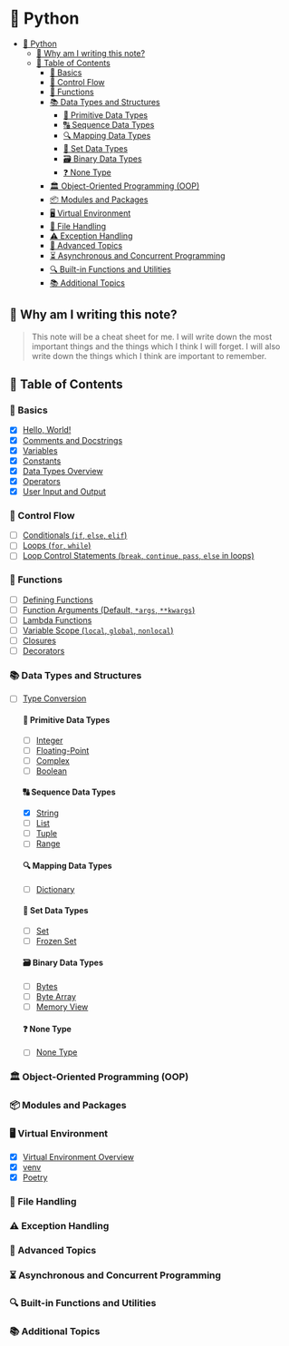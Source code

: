 # 🌟 Python

- [🌟 Python](#-python)
  - [📘 Why am I writing this note?](#-why-am-i-writing-this-note)
  - [📑 Table of Contents](#-table-of-contents)
    - [📝 Basics](#-basics)
    - [🔄 Control Flow](#-control-flow)
    - [🔧 Functions](#-functions)
    - [📚 Data Types and Structures](#-data-types-and-structures)
      - [🔢 Primitive Data Types](#-primitive-data-types)
      - [🔠 Sequence Data Types](#-sequence-data-types)
      - [🔍 Mapping Data Types](#-mapping-data-types)
      - [🔗 Set Data Types](#-set-data-types)
      - [🗃️ Binary Data Types](#️-binary-data-types)
      - [❓ None Type](#-none-type)
    - [🏛️ Object-Oriented Programming (OOP)](#️-object-oriented-programming-oop)
    - [📦 Modules and Packages](#-modules-and-packages)
    - [🖥️ Virtual Environment](#️-virtual-environment)
    - [📂 File Handling](#-file-handling)
    - [⚠️ Exception Handling](#️-exception-handling)
    - [🚀 Advanced Topics](#-advanced-topics)
    - [⏳ Asynchronous and Concurrent Programming](#-asynchronous-and-concurrent-programming)
    - [🔍 Built-in Functions and Utilities](#-built-in-functions-and-utilities)
    - [📚 Additional Topics](#-additional-topics)

## 📘 Why am I writing this note?

> This note will be a cheat sheet for me. I will write down the most important things and the things which I think I will forget. I will also write down the things which I think are important to remember.

## 📑 Table of Contents

### 📝 Basics

- [x] [Hello, World!](./basics/hello-world.md)
- [x] [Comments and Docstrings](./basics/comments-and-docstrings.md)
- [x] [Variables](./basics/variables.md)
- [x] [Constants](./basics/constants.md)
- [x] [Data Types Overview](./basics/data-types-overview.md)
- [x] [Operators](./basics/operators.md)
- [x] [User Input and Output](./basics/user-input-output.md)

### 🔄 Control Flow

- [ ] [Conditionals (`if`, `else`, `elif`)](./control-flow/conditionals.md)
- [ ] [Loops (`for`, `while`)](./control-flow/loops.md)
- [ ] [Loop Control Statements (`break`, `continue`, `pass`, `else` in loops)](./control-flow/loop-control-statements.md)

### 🔧 Functions

- [ ] [Defining Functions](./functions/defining-functions.md)
- [ ] [Function Arguments (Default, `*args`, `**kwargs`)](./functions/function-arguments.md)
- [ ] [Lambda Functions](./functions/lambda-functions.md)
- [ ] [Variable Scope (`local`, `global`, `nonlocal`)](./functions/variable-scope.md)
- [ ] [Closures](./functions/closures.md)
- [ ] [Decorators](./functions/decorators.md)

### 📚 Data Types and Structures

- [ ] [Type Conversion](./data-types-and-structures/type-conversion.md)

  #### 🔢 Primitive Data Types

  - [ ] [Integer](./data-types-and-structures/int.md)
  - [ ] [Floating-Point](./data-types-and-structures/float.md)
  - [ ] [Complex](./data-types-and-structures/complex.md)
  - [ ] [Boolean](./data-types-and-structures/boolean.md)

  #### 🔠 Sequence Data Types

  - [x] [String](./data-types-and-structures/string.md)
  - [ ] [List](./data-types-and-structures/list.md)
  - [ ] [Tuple](./data-types-and-structures/tuple.md)
  - [ ] [Range](./data-types-and-structures/range.md)

  #### 🔍 Mapping Data Types

  - [ ] [Dictionary](./data-types-and-structures/dict.md)

  #### 🔗 Set Data Types

  - [ ] [Set](./data-types-and-structures/set.md)
  - [ ] [Frozen Set](./data-types-and-structures/frozenset.md)

  #### 🗃️ Binary Data Types

  - [ ] [Bytes](./data-types-and-structures/bytes.md)
  - [ ] [Byte Array](./data-types-and-structures/bytearray.md)
  - [ ] [Memory View](./data-types-and-structures/memoryview.md)

  #### ❓ None Type

  - [ ] [None Type](./data-types-and-structures/NoneType.md)

### 🏛️ Object-Oriented Programming (OOP)

### 📦 Modules and Packages

### 🖥️ Virtual Environment

- [x] [Virtual Environment Overview](./virtual-environment/virtual-environment-overview.md)
- [x] [venv](./virtual-environment/venv.md)
- [x] [Poetry](./virtual-environment/poetry.md)

### 📂 File Handling

### ⚠️ Exception Handling

### 🚀 Advanced Topics

### ⏳ Asynchronous and Concurrent Programming

### 🔍 Built-in Functions and Utilities

### 📚 Additional Topics
